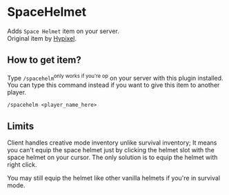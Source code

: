 # SpaceHelmet
Adds `Space Helmet` item on your server.\
Original item by [Hypixel](https://hypixel.net).

## How to get item?
Type `/spacehelm`<sup>only works if you're op</sup> on your server with this plugin installed.
\
You can type this command instead if you want to give this item to another player.
    
    /spacehelm <player_name_here>

## Limits
Client handles creative mode inventory unlike survival inventory; It means you can't equip the space helmet just by clicking the helmet slot with the space helmet on your cursor.
The only solution is to equip the helmet with right click.

You may still equip the helmet like other vanilla helmets if you're in survival mode.
